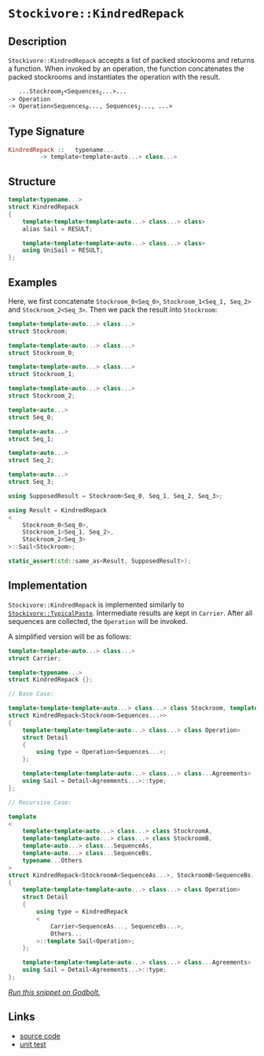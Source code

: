 <!-- Copyright 2024 Feng Mofan
SPDX-License-Identifier: Apache-2.0 -->

# `Stockivore::KindredRepack`

## Description

`Stockivore::KindredRepack` accepts a list of packed stockrooms and returns a function.
When invoked by an operation, the function concatenates the packed stockrooms and instantiates the operation with the result.

<pre><code>   ...Stockroom<sub><i>i</i></sub>&lt;Sequences<sub><i>i</i></sub>...&gt;...
-> Operation
-> Operation&lt;Sequences<sub><i>0</i></sub>..., Sequences<sub><i>1</i></sub>..., ...></code></pre>

## Type Signature

```Haskell
KindredRepack ::   typename... 
         -> template<template<auto...> class...>
```

## Structure

```C++
template<typename...>
struct KindredRepack
{
    template<template<template<auto...> class...> class>
    alias Sail = RESULT;

    template<template<template<auto...> class...> class>
    using UniSail = RESULT;
};
```

## Examples

Here, we first concatenate `Stockroom_0<Seq_0>`,  `Stockroom_1<Seq_1, Seq_2>` and `Stockroom_2<Seq_3>`. Then we pack the result into `Stockroom`:

```C++
template<template<auto...> class...>
struct Stockroom;

template<template<auto...> class...>
struct Stockroom_0;

template<template<auto...> class...>
struct Stockroom_1;

template<template<auto...> class...>
struct Stockroom_2;

template<auto...>
struct Seq_0;

template<auto...>
struct Seq_1;

template<auto...>
struct Seq_2;

template<auto...>
struct Seq_3;

using SupposedResult = Stockroom<Seq_0, Seq_1, Seq_2, Seq_3>;

using Result = KindredRepack
<
    Stockroom_0<Seq_0>, 
    Stockroom_1<Seq_1, Seq_2>,
    Stockroom_2<Seq_3>
>::Sail<Stockroom>;

static_assert(std::same_as<Result, SupposedResult>);
```

## Implementation

`Stockivore::KindredRepack` is implemented similarly to [`Stockivore::TypicalPaste`](./typical_paste.doc.md). Intermediate results are kept in `Carrier`. After all sequences are collected, the `Operation` will be invoked.

A simplified version will be as follows:

```C++
template<template<auto...> class...>
struct Carrier;

template<typename...>
struct KindredRepack {};

// Base Case:

template<template<template<auto...> class...> class Stockroom, template<auto...> class...Sequences>
struct KindredRepack<Stockroom<Sequences...>>
{
    template<template<template<auto...> class...> class Operation>
    struct Detail
    {
        using type = Operation<Sequences...>;
    };

    template<template<template<auto...> class...> class...Agreements>
    using Sail = Detail<Agreements...>::type;
};

// Recursive Case:

template
<
    template<template<auto...> class...> class StockroomA,
    template<template<auto...> class...> class StockroomB,
    template<auto...> class...SequenceAs, 
    template<auto...> class...SequenceBs,
    typename...Others
>
struct KindredRepack<StockroomA<SequenceAs...>, StockroomB<SequenceBs...>, Others...>
{
    template<template<template<auto...> class...> class Operation>
    struct Detail
    {
        using type = KindredRepack
        <
            Carrier<SequenceAs..., SequenceBs...>,
            Others...
        >::template Sail<Operation>;
    };

    template<template<template<auto...> class...> class...Agreements>
    using Sail = Detail<Agreements...>::type;
};
```

[*Run this snippet on Godbolt.*](https://godbolt.org/#z:OYLghAFBqd5QCxAYwPYBMCmBRdBLAF1QCcAaPECAMzwBtMA7AQwFtMQByARg9KtQYEAysib0QXACx8BBAKoBnTAAUAHpwAMvAFYTStJg1DIApACYAQuYukl9ZATwDKjdAGFUtAK4sGIAKwAzKSuADJ4DJgAcj4ARpjEIAAcAOykAA6oCoRODB7evgHBmdmOAuGRMSzxiam2mPZlDEIETMQE%2BT5%2BQfWNuS1tBBXRcQnJaQqt7Z2FPZODw1U14wCUtqhexMjsHASYLOkGeyaBbnsHR5gnbkxeRAB0jyfYANTIBgoKj/fPJhoAgpNiF4HC8bsRiHgEicrAC/v9zocmMdTgQAJ7pRisTDfX4AoEgggvADSEXQxEw6AASph0kxkABrF4mFJWFIAERh8PhAHoeS8LEwlGChexuQDEZdrpLkVdUfskSibndULjAq93kKvk91W8PgoXi1UIziKhUCxSC8ZUrbg8dRr9d8hJgAI5eRjbBR4wEEYGg0kMcmUml0xnXI0ms0scOu90MT1q7Delmw/4vdNWhVS%2BUXWXSrN50621X2vVaxNlz4vADymOIyNy3ozLwJoPZmFadHhzZT3ebGa82SMVoxmGZgXZNbrDYEMbdHsw2p%2B6q5AJ7HNX/z76etcrOBaVu%2BuxYrms%2Bp8dj3%2BwAp%2B0YBC9K7XA6HwENTDo48n7c7tGu19vNhBCXZ4QBAdFMU3FlOUCVNeX5GlkE2bIADcxxuJQQHFBEDyuOFTm3TNc0PXDjxVC9y1LM8DQjBlTXNf5SEIo8c0VPcTyoy9lwdLVDSISNzRsZjSKLcjOMo%2B5nXneNMEBS1hOI9ixO4yslykuNtgsBQmOfHdR2YNhvmrAgEASL18KTfFfUJEkyQpalaXpBlw34uioy3U51IXQFE0tWj6JYKxPNjBctN8msTLMxNuVZBS2PzRSEvi0S7RU6iKKrWsEhnBgmwzVsiR/D8/105lYtK5tBwiN8ILHE5JwDIMHNDZyKoza5CP7DNwUhaFguk7YfMePyQpksL7R0tMuv7YzTOIEC2vTUDwNw98u1OLL6yaX5YMI6CoNKlj90S1js2VVLnlUjKlwAzA72AvL0yq4chGKr8XiK9a3Fu%2B6H0TMDaqgjddrhAEeQAKkhqHoZ5XkoYAFWwIR4ah2GwehjHwbRrc4TMQIIneLwsHHNw0Bk9IH2TCUROO5LzpLNKuO9Aq%2BONNzzQOnCTtps6OMZiTmes0F/KjAB9DROaOo6%2Bcu9L7XhFmRfNUWuElmnpeU2WmafH0/SJJWWFFsw1e5mWdcV11xZNumzcs3WbKklXrd5zXzaF/XLeNkGca5m3Xbti2XVFwJOeet8hC8dISmDRcvFoIl6tZgTo368WRqDrh06NrOQ5Xb34TDl4aQUOOE4nWzA3skMnO5AjSoNq3U4l9V5Pr1yAqd1PM8NT3nkm5sG69txHdzu3lter6DZ2uCrIbZBRa1BICAgSZ0DAhRsQXx83GL0u/Mj6OHJL%2BPnhWGEODWWhOH8Xg/A4LRSFQTg3GsawWw2LY6rxnhSAITQL7WAyAIkh7gaEkFwFIgQND%2BA0GYAAbHAswSQkj6E4JIXgLAJAaA0KQO%2BD8n4cF4AoEAOC/73wvqQOAsAYCIBABsAg6Q7jkEoGgA4dAEhRGxJwVQSQ4EAFo4GSBeMAZAyAXhSHuGYXglJCAkDwGvTO/BBAiDEOwKQMhBCKBUOochpBdCZwAO71nSJwHgl9r633/o/Tg1Y7iMKJKgKgLweH8MEcI0R4iQFmBeBADwbD6DEGZN/FYvAyFaDWBAJArD0jsLIBQCA0TYkgGAFIMwfA6B7HmpQWIVjYgRDaGiUxvA8nMGIGiassRtCYAcEU0grCgIEGrAwWghTdFYFiF4YANxaC0GIdwXgWAWCGGAOINpeAKQODwGhPpD9MCqGqXcHYP8Ih7Cvro2geBYj1jKR4LAVjfR4Ewf00gaFiCxCyJgdsQyjAbKMP/NYVADDAAUAANShAYrKd8f5KOEKIcQ6iflaLUFY/R%2BhhkoFfpYfQmziGQDWKgCmuQ%2Bl8NXvVUwlhrBmHwacyEWBYUQDWHYapTQXCBhmH4TOYQIgjGqGMTOJQcgCHJXoBlTRFijESJnIlkyBADGmJ4LoehuVND5UMalSw6W2CmB0AVhQuXSvZbSzlhKP7bAkOYjgN9cFWIIc43hAihEiLERI7xEBcCyMCeYQIXAQm/3uWsUyTAsCJAJaQIBkhAj3AAJyBBSJIMBZhJBwOwf4OBXrUEcHQaQTB1r7hwK4HApIXqkgJv8OA/wPq4Hat0QQohJC7XkIiTQyJdC7FMPiYkgJnC2CcDaCwFCKQ%2BFMDLMOLgXr7hcFAdI/ARBcV6B%2BSo/50hAVKGBbo3QaSjFMBMf0jVWq8G8AIbYhhdwXiOJeHWhtTaW1vjbR20BPi/ExICUEwIZhbVhIoSWytCRmEJPNMesYm7G2aiMG2rgOCaDxzMtk3J%2BSym1JKQUipVSanHPqfeJpLSrHtM6d03ptTBnDNGQ/fAEzHDTKsXMhZexakrIaFYjZWyCm7J2A/A5Ryf6nPOUoK5yHqr3L4E8157zPm1IHX8tRw7ZBAp0Q/CdYK7noqsFCoj%2BL4WIoEMi1FE5hOYuxQkXFi54CEoaMS3IpL3CyopSEQMirlj0qyIyvI2mWVGbZeKjlQq1M8uaNK5lXKbMioVZZpVQr7OmflQsVzBmVWbDVTaiN86dWcA3cQetjbm2vt3e2ztGgfHmt7aem1oT7WkEdc6ygGqo0xvbWAlIGaUiQMkIGwRmcF3WMIbYfNl6i3wBLfQ%2Bxd6b3EGrTsOtbiWAKBQmIlCe7LiTG7Ra%2BR/bZCDq4xo%2BQo6%2BM6BAMEKdM6zFBcsTmmxZaHFOI60IrrPWXh9fbQNokviH2xNPYEC9jHr0nYCc167YwetR1Fvt0Wh2F7hcEek79WSIA5N0UBgDxz/vlMqcS2pEHBBQdaahzAHSuliAQ8cpDNyyMDPGepzDujsNIVw8c/DayH5Ee2WiUj%2BzISUd4NRi5dGbkMcLUxpgzy3mYA%2BZiL5vAOOqIkNxzR02QVzcE8YSFNgxMqcfpJhgfSeSrwhRiywWLF04vkcpuFvR1POAgK4Bzun0D6clay3IWv9flB85K4V/QPMFB02b3lLnKhWa8/yy37nvN27c4FhQqq1FzpW/g0LW2Xg7d6/12UkwEs9pIMli7haHWYCdWMV1aycsgDMO2wIgR/AwPAdgtPKRE3Zt91V4hpC0vuv8N6/wSR4FeskF6yBvquDBDWYEH3i7OCpejxGqR%2BfW9Vdq2sU52RnCSCAA%3D)

## Links

- [source code](../../../../conceptrodon/descend/stockivore/kindred_repack.hpp)
- [unit test](../../../../tests/unit/metafunctions/stockivore/kindred_repack.test.hpp)
